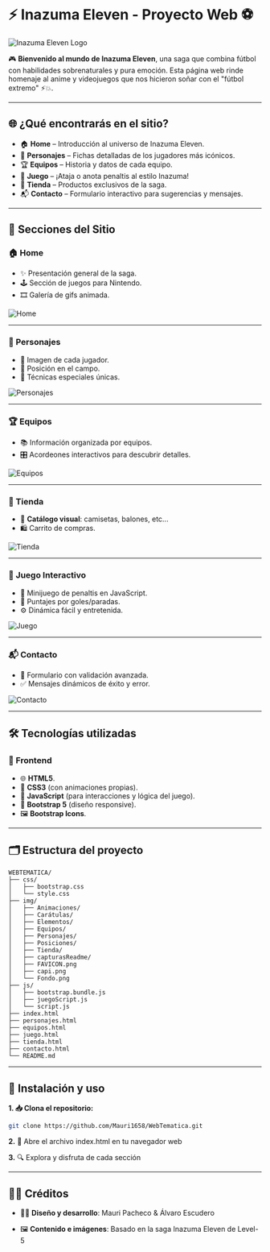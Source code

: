 # ⚡ Inazuma Eleven - Proyecto Web ⚽

![Inazuma Eleven Logo](img/FAVICON.png)

🎮 **Bienvenido al mundo de Inazuma Eleven**, una saga que combina fútbol con habilidades sobrenaturales y pura emoción. Esta página web rinde homenaje al anime y videojuegos que nos hicieron soñar con el "fútbol extremo" ⚡💥.

---

## 🌐 ¿Qué encontrarás en el sitio?

- 🏠 **Home** – Introducción al universo de Inazuma Eleven. 
- 👥 **Personajes** – Fichas detalladas de los jugadores más icónicos.
- 🏆 **Equipos** – Historia y datos de cada equipo.
- 🥅 **Juego** – ¡Ataja o anota penaltis al estilo Inazuma!
- 🛒 **Tienda** – Productos exclusivos de la saga.
- 📬 **Contacto** – Formulario interactivo para sugerencias y mensajes.

---

## 📂 Secciones del Sitio

### 🏠 Home

- ✨ Presentación general de la saga.
- 🕹️ Sección de juegos para Nintendo.
- 🎞️ Galería de gifs animada.

![Home](img/capturasReadme/home.png)

---

### 👥 Personajes

- 📸 Imagen de cada jugador.
- 🎯 Posición en el campo.
- 💫 Técnicas especiales únicas.

![Personajes](img/capturasReadme/personajes.png)

---

### 🏆 Equipos

- 📚 Información organizada por equipos.
- 🎛️ Acordeones interactivos para descubrir detalles.  

![Equipos](img/capturasReadme/equipos.png)

---

### 🛒 Tienda

- 🧢 **Catálogo visual**: camisetas, balones, etc...
- 🛍️ Carrito de compras. 

![Tienda](img/capturasReadme/tienda.png)

---

### 🥅 Juego Interactivo

- 🧤 Minijuego de penaltis en JavaScript.
- 🎯 Puntajes por goles/paradas.
- ⚙️ Dinámica fácil y entretenida.

![Juego](img/capturasReadme/juego.png)

---

### 📬 Contacto

- 📝 Formulario con validación avanzada.
- ✅ Mensajes dinámicos de éxito y error.

![Contacto](img/capturasReadme/contacto.png)

---

## 🛠️ Tecnologías utilizadas

### 🔧 Frontend
- 🌐 **HTML5**.
- 🎨 **CSS3** (con animaciones propias).
- 🧠 **JavaScript** (para interacciones y lógica del juego).
- 📱 **Bootstrap 5** (diseño responsive).
- 🖼️ **Bootstrap Icons**.

---

## 🗂️ Estructura del proyecto

```plaintext
WEBTEMATICA/
├── css/
│   ├── bootstrap.css
│   └── style.css
├── img/
│   ├── Animaciones/
│   ├── Carátulas/
│   ├── Elementos/
│   ├── Equipos/
│   ├── Personajes/
│   ├── Posiciones/
│   ├── Tienda/
│   ├── capturasReadme/
│   ├── FAVICON.png
│   ├── capi.png
│   └── Fondo.png
├── js/
│   ├── bootstrap.bundle.js
│   ├── juegoScript.js
│   └── script.js
├── index.html
├── personajes.html
├── equipos.html
├── juego.html
├── tienda.html
├── contacto.html
└── README.md
```

---

## 🚀 Instalación y uso

**1. 📥 Clona el repositorio:**
   ```bash
   git clone https://github.com/Mauri1658/WebTematica.git
   ```
**2.** 📂 Abre el archivo index.html en tu navegador web

**3.** 🔍 Explora y disfruta de cada sección

---

## 👨‍💻 Créditos

- 🧑‍🎨 **Diseño y desarrollo**: Mauri Pacheco & Álvaro Escudero

- 🖼️ **Contenido e imágenes**: Basado en la saga Inazuma Eleven de Level-5
